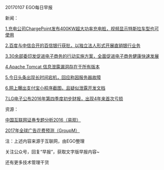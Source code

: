 20170107 EGO每日早报

新闻：

[1.充电公司ChargePoint发布400KW超大功率充电桩，视频显示特斯拉车型也可使用](http://36kr.com/p/5061288.html)

[2.百度与中信合开的百信银行获批，以独立法人形式开展直销银行业务](http://36kr.com/p/5061195.html)

[3.30余部委印发促进电子商务的行动实施方案，全面促进电子商务健康快速发展](http://news.iresearch.cn/content/2017/01/266363.shtml)

[4.Apache Tomcat 信息泄露漏洞存在于所有版本](https://www.oschina.net/news/80731/apache-tomcat-information-disclosure-in-all-version)

[5.今日头条出现长时间宕机，回应称因服务器故障](http://tech.sina.com.cn/i/2017-01-06/doc-ifxzkfuk2465638.shtml)

[6.网上曝出支付宝小程序截图，且疑似泄露开发文档](http://news.mydrivers.com/1/514/514693.htm)

[7.LG电子公布2016年第四季度初步财报，出现4年来首次亏损](http://news.mydrivers.com/1/514/514828.htm)

资源：

[中国互联网证券专题分析2016（易观）](http://www.analysys.cn/view/report/detail.html?columnId=8&articleId=1000437)

[2017年全球广告花费预测（GroupM）](https://www.groupm.com/news/this-year-next-year-2017-global-advertising-to-reach-547b)

注：上述内容来源于互联网，由EGO整理

关注公众号，回复“早报”，获取文字版早报内容~

还有更多技术管理干货
